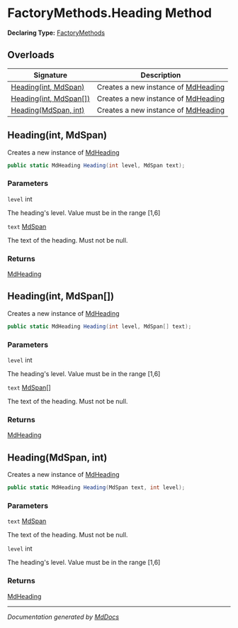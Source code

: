 # FactoryMethods.Heading Method

**Declaring Type:** [FactoryMethods](../index.md)

## Overloads

| Signature                                      | Description                                                     |
| ---------------------------------------------- | --------------------------------------------------------------- |
| [Heading(int, MdSpan)](#headingint-mdspan)     | Creates a new instance of [MdHeading](../../MdHeading/index.md) |
| [Heading(int, MdSpan\[\])](#headingint-mdspan) | Creates a new instance of [MdHeading](../../MdHeading/index.md) |
| [Heading(MdSpan, int)](#headingmdspan-int)     | Creates a new instance of [MdHeading](../../MdHeading/index.md) |

## Heading(int, MdSpan)

Creates a new instance of [MdHeading](../../MdHeading/index.md)

```csharp
public static MdHeading Heading(int level, MdSpan text);
```

### Parameters

`level`  int

The heading's level. Value must be in the range \[1,6\]

`text`  [MdSpan](../../MdSpan/index.md)

The text of the heading. Must not be null.

### Returns

[MdHeading](../../MdHeading/index.md)

## Heading(int, MdSpan\[\])

Creates a new instance of [MdHeading](../../MdHeading/index.md)

```csharp
public static MdHeading Heading(int level, MdSpan[] text);
```

### Parameters

`level`  int

The heading's level. Value must be in the range \[1,6\]

`text`  [MdSpan](../../MdSpan/index.md)\[\]

The text of the heading. Must not be null.

### Returns

[MdHeading](../../MdHeading/index.md)

## Heading(MdSpan, int)

Creates a new instance of [MdHeading](../../MdHeading/index.md)

```csharp
public static MdHeading Heading(MdSpan text, int level);
```

### Parameters

`text`  [MdSpan](../../MdSpan/index.md)

The text of the heading. Must not be null.

`level`  int

The heading's level. Value must be in the range \[1,6\]

### Returns

[MdHeading](../../MdHeading/index.md)

___

*Documentation generated by [MdDocs](https://github.com/ap0llo/mddocs)*
